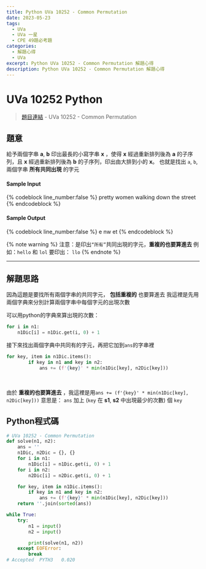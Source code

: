 ```yaml
---
title: Python UVa 10252 - Common Permutation
date: 2023-05-23
tags:
  - UVa
  - UVa 一星
  - CPE 49題必考題
categories:
  - 解題心得
  - UVa
excerpt: Python UVa 10252 - Common Permutation 解題心得
description: Python UVa 10252 - Common Permutation 解題心得
---
```

# UVa 10252 Python

>[題目連結](https://onlinejudge.org/index.php?option=onlinejudge&Itemid=8&page=show_problem&problem=1193) - UVa 10252 - Common Permutation


## 題意
給予兩個字串 **a**, **b** 印出最長的小寫字串 **x** ，使得 **x** 經過重新排列後為 **a** 的子序列，且 **x** 經過重新排列後為 **b** 的子序列，印出由大排到小的 **x**。
也就是找出 `a`, `b`, 兩個字串 **所有共同出現** 的字元

#### Sample Input 
{% codeblock line_number:false %}
pretty
women
walking
down
the
street
{% endcodeblock %}

#### Sample Output 
{% codeblock line_number:false %}
e
nw
et
{% endcodeblock %}

{% note warning %}
注意：是印出`“所有”`共同出現的字元，**重複的也要算進去**
例如：`hello` 和 `lol` 要印出： `llo`
{% endnote %}

---

## 解題思路
因為這題是要找所有兩個字串的共同字元， **包括重複的** 也要算進去
我這裡是先用兩個字典來分別計算兩個字串中每個字元的出現次數<br>

可以用python的字典來算出現的次數：
```python
for i in n1:
    n1Dic[i] = n1Dic.get(i, 0) + 1
```

接下來找出兩個字典中共同有的字元，再把它加到`ans`的字串裡
```python
for key, item in n1Dic.items():
        if key in n1 and key in n2:
            ans += (f'{key}' * min(n1Dic[key], n2Dic[key]))
```
<br>

由於 **重複的也要算進去** ，我這裡是用`ans += (f'{key}' * min(n1Dic[key], n2Dic[key]))`
意思是： `ans` 加上 (`key` 在 **s1**, **s2** 中出現最少的次數) 個 `key`

## Python程式碼
```python
# UVa 10252 - Common Permutation
def solve(n1, n2):
    ans = ''
    n1Dic, n2Dic = {}, {}
    for i in n1:
        n1Dic[i] = n1Dic.get(i, 0) + 1
    for i in n2:
        n2Dic[i] = n2Dic.get(i, 0) + 1

    for key, item in n1Dic.items():
        if key in n1 and key in n2:
            ans += (f'{key}' * min(n1Dic[key], n2Dic[key]))
    return ''.join(sorted(ans))

while True:
    try:
        n1 = input()
        n2 = input()

        print(solve(n1, n2))
    except EOFError:
        break
# Accepted	PYTH3	0.020
```